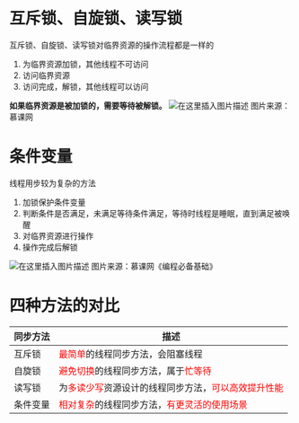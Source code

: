 # 互斥锁、自旋锁、读写锁
互斥锁、自旋锁、读写锁对临界资源的操作流程都是一样的
1. 为临界资源加锁，其他线程不可访问
2. 访问临界资源
3. 访问完成，解锁，其他线程可以访问

**如果临界资源是被加锁的，需要等待被解锁。**
![在这里插入图片描述](https://img-blog.csdnimg.cn/20200905075635607.png?x-oss-process=image/watermark,type_ZmFuZ3poZW5naGVpdGk,shadow_10,text_aHR0cHM6Ly9ibG9nLmNzZG4ubmV0L3dhbmtjbg==,size_16,color_FFFFFF,t_70#pic_center)
图片来源：慕课网

# 条件变量
线程用步较为复杂的方法
1. 加锁保护条件变量
2. 判断条件是否满足，未满足等待条件满足，等待时线程是睡眠，直到满足被唤醒
3. 对临界资源进行操作
4. 操作完成后解锁

![在这里插入图片描述](https://img-blog.csdnimg.cn/20200905080016621.png?x-oss-process=image/watermark,type_ZmFuZ3poZW5naGVpdGk,shadow_10,text_aHR0cHM6Ly9ibG9nLmNzZG4ubmV0L3dhbmtjbg==,size_16,color_FFFFFF,t_70#pic_center)
图片来源：慕课网《编程必备基础》


# 四种方法的对比
| 同步方法 | 描述                                                         |
| -------- | ------------------------------------------------------------ |
| 互斥锁   | <font color="red">最简单</font>的线程同步方法，会阻塞线程    |
| 自旋锁   | <font color="red">避免切换</font>的线程同步方法，属于<font color="red">忙等待</font> |
| 读写锁   | 为<font color="red">多读少写</font>资源设计的线程同步方法，<font color="red">可以高效提升性能</font> |
| 条件变量 | <font color="red">相对复杂</font>的线程同步方法，<font color="red">有更灵活的使用场景</font> |
